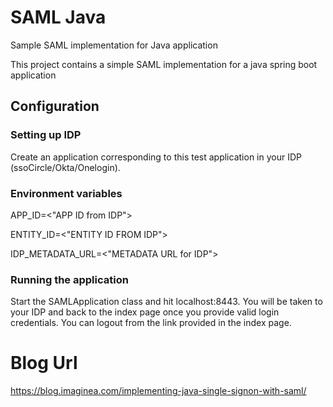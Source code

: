# SAML Java
Sample SAML implementation for Java application

This project contains a simple SAML implementation for a java spring boot application

## Configuration

### Setting up IDP

Create an application corresponding to this test application in your IDP (ssoCircle/Okta/Onelogin).

### Environment variables

APP_ID=<"APP ID from IDP">

ENTITY_ID=<"ENTITY ID FROM IDP">

IDP_METADATA_URL=<"METADATA URL for IDP">

### Running the application

Start the SAMLApplication class and hit localhost:8443. You will be taken to your IDP and back to the index page once you provide valid login credentials.
You can logout from the link provided in the index page.

# Blog Url

https://blog.imaginea.com/implementing-java-single-signon-with-saml/
